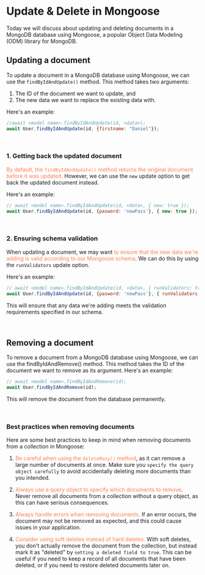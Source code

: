 <style>
    span{
        color: coral;
    }
</style>

# Update & Delete in Mongoose

Today we will discuss about updating and deleting documents in a MongoDB database using Mongoose, a popular Object Data Modeling (ODM) library for MongoDB.
<br>

## Updating a document
To update a document in a MongoDB database using Mongoose, we can use the `findByIdAndUpdate()` method. This method takes two arguments: 
1. The ID of the document we want to update, and 
2. The new data we want to replace the existing data with. 
   
Here's an example:

```js
//await <model name>.findByIdAndUpdate(id, <data>);
await User.findByIdAndUpdate(id, {firstname: "Daniel"});
```

<br>

### 1. Getting back the updated document
<span>By default, the `findByIdAndUpdate()` method returns the original document before it was updated.</span> However, we can use the `new` update option to get back the updated document instead. 

Here's an example:

```js
// await <model name>.findByIdAndUpdate(id, <data>, { new: true });
await User.findByIdAndUpdate(id, {pasword: 'newPass'}, { new: true });
```
<br>

### 2. Ensuring schema validation
When updating a document, we may want <span>to ensure that the new data we're adding is valid according to our Mongoose schema</span>. We can do this by using the `runValidators` update option. 

Here's an example:

```js
// await <model name>.findByIdAndUpdate(id, <data>, { runValidators: true });
await User.findByIdAndUpdate(id, {pasword: 'newPass'}, { runValidators: true });
```
This will ensure that any data we're adding meets the validation requirements specified in our schema.

<br>

## Removing a document
To remove a document from a MongoDB database using Mongoose, we can use the findByIdAndRemove() method. This method takes the ID of the document we want to remove as its argument. Here's an example:

```js
// await <model name>.findByIdAndRemove(id);
await User.findByIdAndRemove(id);
```
This will remove the document from the database permanently.

<br>

### Best practices when removing documents
Here are some best practices to keep in mind when removing documents from a collection in Mongoose:

1. <span>Be careful when using the `deleteMany()` method</span>, as it can remove a large number of documents at once. Make sure you `specify the query object carefully` to avoid accidentally deleting more documents than you intended.

2. <span> Always use a query object to specify which documents to remove</span>. Never remove all documents from a collection without a query object, as this can have serious consequences.

3. <span>Always handle errors when removing documents.</span> If an error occurs, the document may not be removed as expected, and this could cause issues in your application.

4. <span>Consider using soft deletes instead of hard deletes.</span> With soft deletes, you don't actually remove the document from the collection, but instead mark it as "deleted" by `setting a deleted field to true`. 
This can be useful if you need to keep a record of all documents that have been deleted, or if you need to restore deleted documents later on.